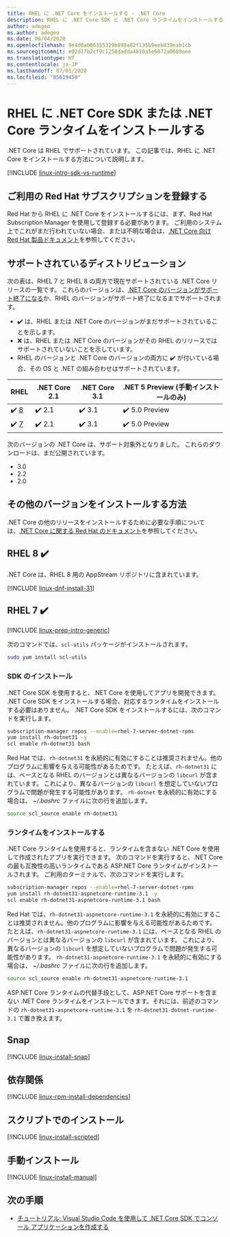 ```yaml
---
title: RHEL に .NET Core をインストールする - .NET Core
description: RHEL に .NET Core SDK と .NET Core ランタイムをインストールするさまざまな方法を示します。
author: adegeo
ms.author: adegeo
ms.date: 06/04/2020
ms.openlocfilehash: 9e4d0ab86355329b898a82f135b9eeb839eab1cb
ms.sourcegitcommit: e02d17b2cf9c1258dadda4810a5e6072a0089aee
ms.translationtype: HT
ms.contentlocale: ja-JP
ms.lasthandoff: 07/01/2020
ms.locfileid: "85619450"
---
```

# <a name="install-net-core-sdk-or-net-core-runtime-on-rhel"></a>RHEL に .NET Core SDK または .NET Core ランタイムをインストールする

.NET Core は RHEL でサポートされています。 この記事では、RHEL に .NET Core をインストールする方法について説明します。

[!INCLUDE [linux-intro-sdk-vs-runtime](includes/linux-intro-sdk-vs-runtime.md)]

## <a name="register-your-red-hat-subscription"></a>ご利用の Red Hat サブスクリプションを登録する

Red Hat から RHEL に .NET Core をインストールするには、まず、Red Hat Subscription Manager を使用して登録する必要があります。 ご利用のシステム上でこれがまだ行われていない場合、または不明な場合は、[.NET Core 向け Red Hat 製品ドキュメント](https://access.redhat.com/documentation/net_core/)を参照してください。

## <a name="supported-distributions"></a>サポートされているディストリビューション

次の表は、RHEL 7 と RHEL 8 の両方で現在サポートされている .NET Core リリースの一覧です。 これらのバージョンは、[.NET Core のバージョンがサポート終了になる](https://dotnet.microsoft.com/platform/support/policy/dotnet-core)か、RHEL のバージョンがサポート終了になるまでサポートされます。

- ✔️ は、RHEL または .NET Core のバージョンがまだサポートされていることを示します。
- ❌ は、RHEL または .NET Core のバージョンがその RHEL のリリースではサポートされていないことを示しています。
- RHEL のバージョンと .NET Core のバージョンの両方に ✔️ が付いている場合、その OS と .NET の組み合わせはサポートされています。

| RHEL                   | .NET Core 2.1 | .NET Core 3.1 | .NET 5 Preview (手動インストールのみ) |
|--------------------------|---------------|---------------|----------------|
| ✔️ [8](#rhel-8-) | ✔️ 2.1        | ✔️ 3.1        | ✔️ 5.0 Preview |
| ✔️ [7](#rhel-7-) | ✔️ 2.1        | ✔️ 3.1        | ✔️ 5.0 Preview |

次のバージョンの .NET Core は、サポート対象外となりました。 これらのダウンロードは、まだ公開されています。

- 3.0
- 2.2
- 2.0

## <a name="how-to-install-other-versions"></a>その他のバージョンをインストールする方法

.NET Core の他のリリースをインストールするために必要な手順については、[.NET Core に関する Red Hat のドキュメント](https://access.redhat.com/documentation/net_core/)を参照してください。

## <a name="rhel-8-"></a>RHEL 8 ✔️

.NET Core は、RHEL 8 用の AppStream リポジトリに含まれています。

[!INCLUDE [linux-dnf-install-31](includes/linux-install-31-dnf.md)]

## <a name="rhel-7-"></a>RHEL 7 ✔️

[!INCLUDE [linux-prep-intro-generic](includes/linux-prep-intro-generic.md)]

次のコマンドでは、`scl-utils` パッケージがインストールされます。

```bash
sudo yum install scl-utils
```

### <a name="install-the-sdk"></a>SDK のインストール

.NET Core SDK を使用すると、.NET Core を使用してアプリを開発できます。 .NET Core SDK をインストールする場合、対応するランタイムをインストールする必要はありません。 .NET Core SDK をインストールするには、次のコマンドを実行します。

```bash
subscription-manager repos --enable=rhel-7-server-dotnet-rpms
yum install rh-dotnet31 -y
scl enable rh-dotnet31 bash
```

Red Hat では、`rh-dotnet31` を永続的に有効にすることは推奨されません。他のプログラムに影響を与える可能性があるためです。 たとえば、`rh-dotnet31` には、ベースとなる RHEL のバージョンとは異なるバージョンの `libcurl` が含まれています。 これにより、異なるバージョンの `libcurl` を想定していないプログラムで問題が発生する可能性があります。 `rh-dotnet` を永続的に有効にする場合は、 _~/.bashrc_ ファイルに次の行を追加します。

```bash
source scl_source enable rh-dotnet31
```

### <a name="install-the-runtime"></a>ランタイムをインストールする

.NET Core ランタイムを使用すると、ランタイムを含まない .NET Core を使用して作成されたアプリを実行できます。 次のコマンドを実行すると、.NET Core の最も互換性の高いランタイムである ASP.NET Core ランタイムがインストールされます。 ご利用のターミナルで、次のコマンドを実行します。

```bash
subscription-manager repos --enable=rhel-7-server-dotnet-rpms
yum install rh-dotnet31-aspnetcore-runtime-3.1 -y
scl enable rh-dotnet31-aspnetcore-runtime-3.1 bash
```

Red Hat では、`rh-dotnet31-aspnetcore-runtime-3.1` を永続的に有効にすることは推奨されません。他のプログラムに影響を与える可能性があるためです。 たとえば、`rh-dotnet31-aspnetcore-runtime-3.1` には、ベースとなる RHEL のバージョンとは異なるバージョンの `libcurl` が含まれています。 これにより、異なるバージョンの `libcurl` を想定していないプログラムで問題が発生する可能性があります。 `rh-dotnet31-aspnetcore-runtime-3.1` を永続的に有効にする場合は、 _~/.bashrc_ ファイルに次の行を追加します。

```bash
source scl_source enable rh-dotnet31-aspnetcore-runtime-3.1
```

ASP.NET Core ランタイムの代替手段として、ASP.NET Core サポートを含まない .NET Core ランタイムをインストールできます。それには、前述のコマンドの `rh-dotnet31-aspnetcore-runtime-3.1` を `rh-dotnet31-dotnet-runtime-3.1` で置き換えます。

## <a name="snap"></a>Snap

[!INCLUDE [linux-install-snap](includes/linux-install-snap.md)]

## <a name="dependencies"></a>依存関係

[!INCLUDE [linux-rpm-install-dependencies](includes/linux-rpm-install-dependencies.md)]

## <a name="scripted-install"></a>スクリプトでのインストール

[!INCLUDE [linux-install-scripted](includes/linux-install-scripted.md)]

## <a name="manual-install"></a>手動インストール

[!INCLUDE [linux-install-manual](includes/linux-install-manual.md)]

## <a name="next-steps"></a>次の手順

- [チュートリアル: Visual Studio Code を使用して .NET Core SDK でコンソール アプリケーションを作成する](../tutorials/with-visual-studio-code.md)
